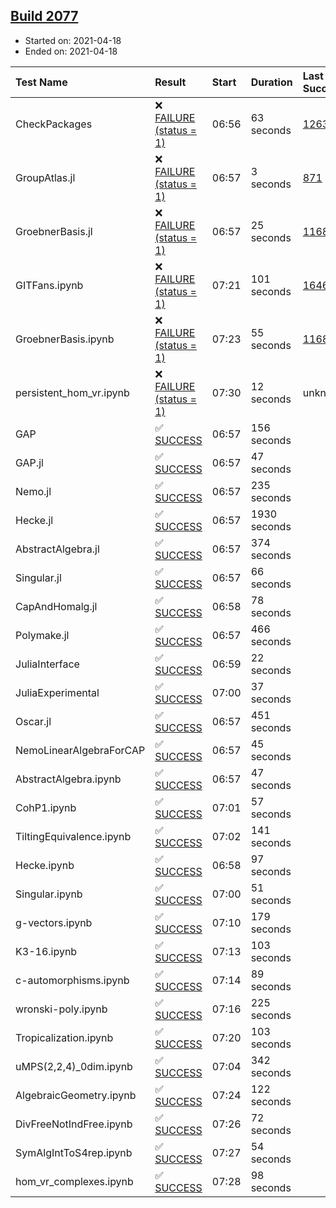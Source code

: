 ## [Build 2077](https://oscarci.mathematik.uni-kl.de/job/oscar-stable/2077/)

* Started on: 2021-04-18
* Ended on: 2021-04-18

| Test Name    | Result | Start | Duration | Last Success | First Failure |
|:-------------|:-------|:------|:---------|:-------------|:--------------|
| CheckPackages | ❌ [FAILURE (status = 1)](https://oscarci.mathematik.uni-kl.de/job/oscar-stable/2077/artifact/logs/build-2077/CheckPackages.log) | 06:56 | 63 seconds | [1263](https://oscarci.mathematik.uni-kl.de/job/oscar-stable/1263/) | [1264](https://oscarci.mathematik.uni-kl.de/job/oscar-stable/1264/) |
| GroupAtlas.jl | ❌ [FAILURE (status = 1)](https://oscarci.mathematik.uni-kl.de/job/oscar-stable/2077/artifact/logs/build-2077/GroupAtlas.jl.log) | 06:57 | 3 seconds | [871](https://oscarci.mathematik.uni-kl.de/job/oscar-stable/871/) | [872](https://oscarci.mathematik.uni-kl.de/job/oscar-stable/872/) |
| GroebnerBasis.jl | ❌ [FAILURE (status = 1)](https://oscarci.mathematik.uni-kl.de/job/oscar-stable/2077/artifact/logs/build-2077/GroebnerBasis.jl.log) | 06:57 | 25 seconds | [1168](https://oscarci.mathematik.uni-kl.de/job/oscar-stable/1168/) | [1169](https://oscarci.mathematik.uni-kl.de/job/oscar-stable/1169/) |
| GITFans.ipynb | ❌ [FAILURE (status = 1)](https://oscarci.mathematik.uni-kl.de/job/oscar-stable/2077/artifact/logs/build-2077/GITFans.ipynb.log) | 07:21 | 101 seconds | [1646](https://oscarci.mathematik.uni-kl.de/job/oscar-stable/1646/) | [1647](https://oscarci.mathematik.uni-kl.de/job/oscar-stable/1647/) |
| GroebnerBasis.ipynb | ❌ [FAILURE (status = 1)](https://oscarci.mathematik.uni-kl.de/job/oscar-stable/2077/artifact/logs/build-2077/GroebnerBasis.ipynb.log) | 07:23 | 55 seconds | [1168](https://oscarci.mathematik.uni-kl.de/job/oscar-stable/1168/) | [1169](https://oscarci.mathematik.uni-kl.de/job/oscar-stable/1169/) |
| persistent_hom_vr.ipynb | ❌ [FAILURE (status = 1)](https://oscarci.mathematik.uni-kl.de/job/oscar-stable/2077/artifact/logs/build-2077/persistent_hom_vr.ipynb.log) | 07:30 | 12 seconds | unknown | unknown |
| GAP | ✅ [SUCCESS](https://oscarci.mathematik.uni-kl.de/job/oscar-stable/2077/artifact/logs/build-2077/GAP.log) | 06:57 | 156 seconds |  |  |
| GAP.jl | ✅ [SUCCESS](https://oscarci.mathematik.uni-kl.de/job/oscar-stable/2077/artifact/logs/build-2077/GAP.jl.log) | 06:57 | 47 seconds |  |  |
| Nemo.jl | ✅ [SUCCESS](https://oscarci.mathematik.uni-kl.de/job/oscar-stable/2077/artifact/logs/build-2077/Nemo.jl.log) | 06:57 | 235 seconds |  |  |
| Hecke.jl | ✅ [SUCCESS](https://oscarci.mathematik.uni-kl.de/job/oscar-stable/2077/artifact/logs/build-2077/Hecke.jl.log) | 06:57 | 1930 seconds |  |  |
| AbstractAlgebra.jl | ✅ [SUCCESS](https://oscarci.mathematik.uni-kl.de/job/oscar-stable/2077/artifact/logs/build-2077/AbstractAlgebra.jl.log) | 06:57 | 374 seconds |  |  |
| Singular.jl | ✅ [SUCCESS](https://oscarci.mathematik.uni-kl.de/job/oscar-stable/2077/artifact/logs/build-2077/Singular.jl.log) | 06:57 | 66 seconds |  |  |
| CapAndHomalg.jl | ✅ [SUCCESS](https://oscarci.mathematik.uni-kl.de/job/oscar-stable/2077/artifact/logs/build-2077/CapAndHomalg.jl.log) | 06:58 | 78 seconds |  |  |
| Polymake.jl | ✅ [SUCCESS](https://oscarci.mathematik.uni-kl.de/job/oscar-stable/2077/artifact/logs/build-2077/Polymake.jl.log) | 06:57 | 466 seconds |  |  |
| JuliaInterface | ✅ [SUCCESS](https://oscarci.mathematik.uni-kl.de/job/oscar-stable/2077/artifact/logs/build-2077/JuliaInterface.log) | 06:59 | 22 seconds |  |  |
| JuliaExperimental | ✅ [SUCCESS](https://oscarci.mathematik.uni-kl.de/job/oscar-stable/2077/artifact/logs/build-2077/JuliaExperimental.log) | 07:00 | 37 seconds |  |  |
| Oscar.jl | ✅ [SUCCESS](https://oscarci.mathematik.uni-kl.de/job/oscar-stable/2077/artifact/logs/build-2077/Oscar.jl.log) | 06:57 | 451 seconds |  |  |
| NemoLinearAlgebraForCAP | ✅ [SUCCESS](https://oscarci.mathematik.uni-kl.de/job/oscar-stable/2077/artifact/logs/build-2077/NemoLinearAlgebraForCAP.log) | 06:57 | 45 seconds |  |  |
| AbstractAlgebra.ipynb | ✅ [SUCCESS](https://oscarci.mathematik.uni-kl.de/job/oscar-stable/2077/artifact/logs/build-2077/AbstractAlgebra.ipynb.log) | 06:57 | 47 seconds |  |  |
| CohP1.ipynb | ✅ [SUCCESS](https://oscarci.mathematik.uni-kl.de/job/oscar-stable/2077/artifact/logs/build-2077/CohP1.ipynb.log) | 07:01 | 57 seconds |  |  |
| TiltingEquivalence.ipynb | ✅ [SUCCESS](https://oscarci.mathematik.uni-kl.de/job/oscar-stable/2077/artifact/logs/build-2077/TiltingEquivalence.ipynb.log) | 07:02 | 141 seconds |  |  |
| Hecke.ipynb | ✅ [SUCCESS](https://oscarci.mathematik.uni-kl.de/job/oscar-stable/2077/artifact/logs/build-2077/Hecke.ipynb.log) | 06:58 | 97 seconds |  |  |
| Singular.ipynb | ✅ [SUCCESS](https://oscarci.mathematik.uni-kl.de/job/oscar-stable/2077/artifact/logs/build-2077/Singular.ipynb.log) | 07:00 | 51 seconds |  |  |
| g-vectors.ipynb | ✅ [SUCCESS](https://oscarci.mathematik.uni-kl.de/job/oscar-stable/2077/artifact/logs/build-2077/g-vectors.ipynb.log) | 07:10 | 179 seconds |  |  |
| K3-16.ipynb | ✅ [SUCCESS](https://oscarci.mathematik.uni-kl.de/job/oscar-stable/2077/artifact/logs/build-2077/K3-16.ipynb.log) | 07:13 | 103 seconds |  |  |
| c-automorphisms.ipynb | ✅ [SUCCESS](https://oscarci.mathematik.uni-kl.de/job/oscar-stable/2077/artifact/logs/build-2077/c-automorphisms.ipynb.log) | 07:14 | 89 seconds |  |  |
| wronski-poly.ipynb | ✅ [SUCCESS](https://oscarci.mathematik.uni-kl.de/job/oscar-stable/2077/artifact/logs/build-2077/wronski-poly.ipynb.log) | 07:16 | 225 seconds |  |  |
| Tropicalization.ipynb | ✅ [SUCCESS](https://oscarci.mathematik.uni-kl.de/job/oscar-stable/2077/artifact/logs/build-2077/Tropicalization.ipynb.log) | 07:20 | 103 seconds |  |  |
| uMPS(2,2,4)_0dim.ipynb | ✅ [SUCCESS](https://oscarci.mathematik.uni-kl.de/job/oscar-stable/2077/artifact/logs/build-2077/uMPS-2-2-4-_0dim.ipynb.log) | 07:04 | 342 seconds |  |  |
| AlgebraicGeometry.ipynb | ✅ [SUCCESS](https://oscarci.mathematik.uni-kl.de/job/oscar-stable/2077/artifact/logs/build-2077/AlgebraicGeometry.ipynb.log) | 07:24 | 122 seconds |  |  |
| DivFreeNotIndFree.ipynb | ✅ [SUCCESS](https://oscarci.mathematik.uni-kl.de/job/oscar-stable/2077/artifact/logs/build-2077/DivFreeNotIndFree.ipynb.log) | 07:26 | 72 seconds |  |  |
| SymAlgIntToS4rep.ipynb | ✅ [SUCCESS](https://oscarci.mathematik.uni-kl.de/job/oscar-stable/2077/artifact/logs/build-2077/SymAlgIntToS4rep.ipynb.log) | 07:27 | 54 seconds |  |  |
| hom_vr_complexes.ipynb | ✅ [SUCCESS](https://oscarci.mathematik.uni-kl.de/job/oscar-stable/2077/artifact/logs/build-2077/hom_vr_complexes.ipynb.log) | 07:28 | 98 seconds |  |  |
